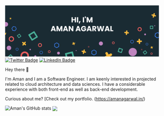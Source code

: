 [![Braydon's GitHub Banner](./assets/GitHubHeader.jpg)](https://amanagarwal.in)
[![Twitter Badge](https://img.shields.io/badge/Twitter-Profile-informational?style=flat&logo=twitter&logoColor=white&color=1CA2F1)](https://twitter.com/cyclopaman)
[![LinkedIn Badge](https://img.shields.io/badge/LinkedIn-Profile-informational?style=flat&logo=linkedin&logoColor=white&color=0D76A8)](https://www.linkedin.com/in/amanagarwal123/)

Hey there 👋

I'm Aman and I am a Software Engineer. I am keenly interested in projected related to cloud architecture and data sciences. I have a considerable experience with both front-end as well as back-end development. 

Curious about me? [Check out my portfolio. (https://amanagarwal.in/)

![Aman's GitHub stats](https://github-readme-stats.vercel.app/api?username=agarwalaman263&show_icons=true)
<img align="center" src="https://github-readme-stats.vercel.app/api/top-langs/?username=braydoncoyer&hide=html,css"/>
